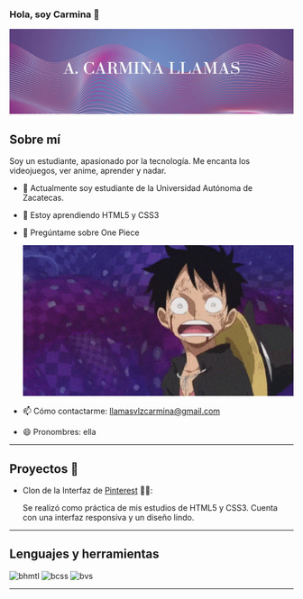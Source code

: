 ### Hola, soy Carmina 👋

![Perfil](Banner.jpg)

## Sobre mí

Soy un estudiante, apasionado por la tecnología. Me encanta los videojuegos, ver anime, aprender y nadar.


- 🔭 Actualmente soy estudiante de la Universidad Autónoma de Zacatecas.
- 🌱 Estoy aprendiendo HTML5 y CSS3
- 💬 Pregúntame sobre One Piece

  
  ![preguntame](onepiece.gif)
  
- 📫 Cómo contactarme: llamasvlzcarmina@gmail.com
- 😄 Pronombres: ella

---

## Proyectos  :toolbox:

- Clon de la Interfaz de [Pinterest](https://github.com/ACarminaLlamas/pinterestinterfaz) :pirate_flag::

  Se realizó como práctica de mis estudios de HTML5 y CSS3. Cuenta con una interfaz responsiva y un diseño lindo.

---


## Lenguajes y herramientas
![bhmtl](https://img.shields.io/badge/HTML5-E34F26?style=for-the-badge&logo=html5&logoColor=white)  ![bcss](https://img.shields.io/badge/CSS3-1572B6?style=for-the-badge&logo=css3&logoColor=white) ![bvs](https://img.shields.io/badge/VSCode-0078D4?style=for-the-badge&logo=visual%20studio%20code&logoColor=white)

---


<!--
**ACarminaLlamas/ACarminaLlamas** is a ✨ _special_ ✨ repository because its `README.md` (this file) appears on your GitHub profile.

Here are some ideas to get you started:

- 🔭 I’m currently working on ...
- 🌱 I’m currently learning ...
- 👯 I’m looking to collaborate on ...
- 🤔 I’m looking for help with ...
- 💬 Ask me about ...
- 📫 How to reach me: ...
- 😄 Pronouns: ...
- ⚡ Fun fact: ...
-->
